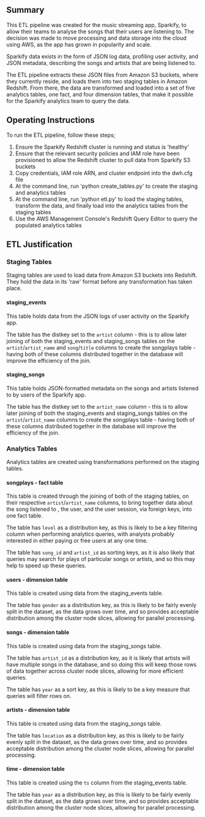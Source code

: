 ## Summary

This ETL pipeline was created for the music streaming app, Sparkify, to allow their teams to analyse the songs that their users are listening to. The decision was made to move processing and data storage into the cloud using AWS, as the app has grown in popularity and scale.

Sparkify data exists in the form of JSON log data, profiling user activity, and JSON metadata, describing the songs and artists that are being listened to. 

The ETL pipeline extracts these JSON files from Amazon S3 buckets, where they currently reside, and loads them into two staging tables in Amazon Redshift. From there, the data are transformed and loaded into a set of five analytics tables, one fact, and four dimension tables, that make it possible for the Sparkify analytics team to query the data.


## Operating Instructions

To run the ETL pipeline, follow these steps;

1. Ensure the Sparkify Redshift cluster is running and status is 'healthy'
2. Ensure that the relevant security policies and IAM role have been provisioned to allow the Redshift cluster to pull data from Sparkify S3 buckets
3. Copy credentials, IAM role ARN, and cluster endpoint into the dwh.cfg file
4. At the command line, run 'python create_tables.py' to create the staging and analytics tables
5. At the command line, run 'python etl.py' to load the staging tables, transform the data, and finally load into the analytics tables from the staging tables
6. Use the AWS Management Console's Redshift Query Editor to query the populated analytics tables


## ETL Justification

### Staging Tables

Staging tables are used to load data from Amazon S3 buckets into Redshift. They hold the data in its 'raw' format before any transformation has taken place.

#### staging_events

This table holds data from the JSON logs of user activity on the Sparkify app.

The table has the distkey set to the `artist` column - this is to allow later joining of both the staging_events and staging_songs tables on the `artist`/`artist_name` and `song`/`title` columns to create the songplays table - having both of these columns distributed together in the database will improve the efficiency of the join.

#### staging_songs

This table holds JSON-formatted metadata on the songs and artists listened to by users of the Sparkify app.

The table has the distkey set to the `artist_name` column - this is to allow later joining of both the staging_events and staging_songs tables on the `artist`/`artist_name` columns to create the songplays table - having both of these columns distributed together in the database will improve the efficiency of the join.


### Analytics Tables

Analytics tables are created using transformations performed on the staging tables.

#### songplays - fact table

This table is created through the joining of both of the staging tables, on their respective `artist`/`artist_name` columns, to bring together data about the song listened to , the user, and the user session, via foreign keys, into one fact table.

The table has `level` as a distribution key, as this is likely to be a key filtering column when performing analytics queries, with analysts probably interested in either paying or free users at any one time.

The table has `song_id` and `artist_id` as sorting keys, as it is also likely that queries may search for plays of particular songs or artists, and so this may help to speed up these queries.


#### users - dimension table

This table is created using data from the staging_events table.

The table has `gender` as a distribution key, as this is likely to be fairly evenly split in the dataset, as the data grows over time, and so provides acceptable distribution among the cluster node slices, allowing for parallel processing.


#### songs - dimension table

This table is created using data from the staging_songs table.

The table has `artist_id` as a distribution key, as it is likely that artists will have multiple songs in the database, and so doing this will keep those rows of data together across cluster node slices, allowing for more efficient queries.

The table has `year` as a sort key, as this is likely to be a key measure that queries will filter rows on.

#### artists - dimension table

This table is created using data from the staging_songs table.

The table has `location` as a distribution key, as this is likely to be fairly evenly split in the dataset, as the data grows over time, and so provides acceptable distribution among the cluster node slices, allowing for parallel processing.


#### time - dimension table

This table is created using the `ts` column from the staging_events table.

The table has `year` as a distribution key, as this is likely to be fairly evenly split in the dataset, as the data grows over time, and so provides acceptable distribution among the cluster node slices, allowing for parallel processing.